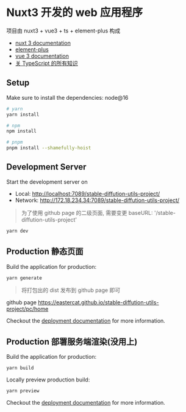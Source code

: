 # Nuxt3 开发的 web 应用程序

项目由 nuxt3 + vue3 + ts + element-plus 构成

- [nuxt 3 documentation](https://v3.nuxtjs.org)
- [element-plus](https://element-plus.gitee.io/zh-CN/component/button.html)
- [vue 3 documentation](https://cn.vuejs.org/guide/introduction.html#api-styles)
- [关 TypeScript 的所有知识](https://www.tslang.cn/docs/home.html)

## Setup

Make sure to install the dependencies: node@16

```bash
# yarn
yarn install

# npm
npm install

# pnpm
pnpm install --shamefully-hoist
```

## Development Server

Start the development server on

- Local: <http://localhost:7089/stable-diffution-utils-project/>
- Network: <http://172.18.234.34:7089/stable-diffution-utils-project/>

> 为了使用 github page 的二级页面, 需要变更 baseURL: '/stable-diffution-utils-project'

```bash
yarn dev
```

## Production 静态页面

Build the application for production:

```bash
yarn generate
```

> 将打包出的 dist 发布到 github page 即可

github page <https://eastercat.github.io/stable-diffution-utils-project/pc/home>

Checkout the [deployment documentation](https://v3.nuxtjs.org/guide/deploy/presets) for more information.

## Production 部署服务端渲染(没用上)

Build the application for production:

```bash
yarn build
```

Locally preview production build:

```bash
yarn preview
```

Checkout the [deployment documentation](https://v3.nuxtjs.org/guide/deploy/presets) for more information.
